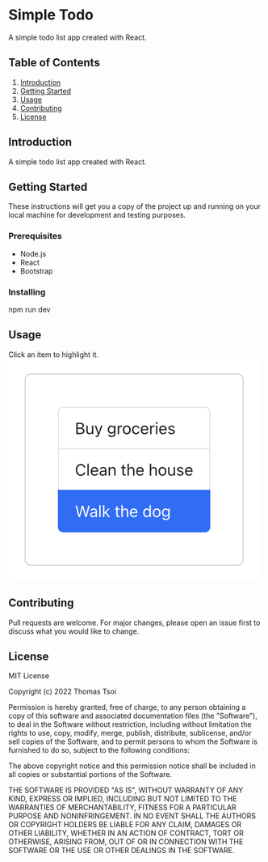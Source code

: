 # Simple Todo
A simple todo list app created with React.

## Table of Contents
1. [Introduction](#introduction)
2. [Getting Started](#getting-started)
3. [Usage](#usage)
4. [Contributing](#contributing)
5. [License](#license)

## Introduction
A simple todo list app created with React.

## Getting Started
These instructions will get you a copy of the project up and running on your local
machine for development and testing purposes.

### Prerequisites
- Node.js
- React
- Bootstrap

### Installing
npm run dev

## Usage
Click an item to highlight it.
![](https://github.com/tsoithomas/my-todo-app/blob/main/screenshot.png?raw=true)

## Contributing
Pull requests are welcome. For major changes, please open an issue first to
discuss what you would like to change.

## License
MIT License

Copyright (c) 2022 Thomas Tsoi

Permission is hereby granted, free of charge, to any person obtaining a copy of this software and associated documentation files (the "Software"), to deal in the Software without restriction, including without limitation the rights to use, copy, modify, merge, publish, distribute, sublicense, and/or sell copies of the Software, and to permit persons to whom the Software is furnished to do so, subject to the following conditions:

The above copyright notice and this permission notice shall be included in all copies or substantial portions of the Software.

THE SOFTWARE IS PROVIDED "AS IS", WITHOUT WARRANTY OF ANY KIND, EXPRESS OR IMPLIED, INCLUDING BUT NOT LIMITED TO THE WARRANTIES OF MERCHANTABILITY, FITNESS FOR A PARTICULAR PURPOSE AND NONINFRINGEMENT. IN NO EVENT SHALL THE AUTHORS OR COPYRIGHT HOLDERS BE LIABLE FOR ANY CLAIM, DAMAGES OR OTHER LIABILITY, WHETHER IN AN ACTION OF CONTRACT, TORT OR OTHERWISE, ARISING FROM, OUT OF OR IN CONNECTION WITH THE SOFTWARE OR THE USE OR OTHER DEALINGS IN THE SOFTWARE.
